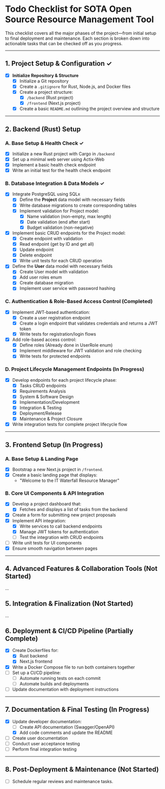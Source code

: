 # Todo Checklist for SOTA Open Source Resource Management Tool

This checklist covers all the major phases of the project—from initial setup to final deployment and maintenance. Each section is broken down into actionable tasks that can be checked off as you progress.

---

## 1. Project Setup & Configuration ✓

- [x] **Initialize Repository & Structure**
  - [x] Initialize a Git repository
  - [x] Create a `.gitignore` for Rust, Node.js, and Docker files
  - [x] Create a project structure:
    - [x] `/backend` (Rust project)
    - [x] `/frontend` (Next.js project)
  - [x] Create a basic `README.md` outlining the project overview and structure

---

## 2. Backend (Rust) Setup

### A. Base Setup & Health Check ✓

- [x] Initialize a new Rust project with Cargo in `/backend`
- [x] Set up a minimal web server using Actix-Web
- [x] Implement a basic health check endpoint
- [x] Write an initial test for the health check endpoint

### B. Database Integration & Data Models ✓

- [x] Integrate PostgreSQL using SQLx
  - [x] Define the **Project** data model with necessary fields
  - [x] Write database migrations to create corresponding tables
  - [x] Implement validation for Project model:
    - [x] Name validation (non-empty, max length)
    - [x] Date validation (end after start)
    - [x] Budget validation (non-negative)
- [x] Implement basic CRUD endpoints for the Project model:
  - [x] Create endpoint with validation
  - [x] Read endpoint (get by ID and get all)
  - [x] Update endpoint
  - [x] Delete endpoint
  - [x] Write unit tests for each CRUD operation
- [x] Define the **User** data model with necessary fields
  - [x] Create User model with validation
  - [x] Add user roles enum
  - [x] Create database migration
  - [x] Implement user service with password hashing

### C. Authentication & Role-Based Access Control (Completed)

- [x] Implement JWT-based authentication:
  - [x] Create a user registration endpoint
  - [x] Create a login endpoint that validates credentials and returns a JWT token
  - [x] Write tests for registration/login flows
- [x] Add role-based access control:
  - [x] Define roles (Already done in UserRole enum)
  - [x] Implement middleware for JWT validation and role checking
  - [x] Write tests for protected endpoints

### D. Project Lifecycle Management Endpoints (In Progress)

- [x] Develop endpoints for each project lifecycle phase:
  - [x] Tasks CRUD endpoints
  - [x] Requirements Analysis
  - [x] System & Software Design
  - [x] Implementation/Development
  - [x] Integration & Testing
  - [x] Deployment/Release
  - [x] Maintenance & Project Closure
- [x] Write integration tests for complete project lifecycle flow

---

## 3. Frontend Setup (In Progress)

### A. Base Setup & Landing Page

- [x] Bootstrap a new Next.js project in `/frontend`.
- [x] Create a basic landing page that displays:
  - "Welcome to the IT Waterfall Resource Manager"

### B. Core UI Components & API Integration

- [x] Develop a project dashboard that:
  - [x] Fetches and displays a list of tasks from the backend
- [x] Create a form for submitting new project proposals
- [x] Implement API integration:
  - [x] Write services to call backend endpoints
  -  [x] Manage JWT tokens for authentication
  - [ ] Test the integration with CRUD endpoints
- [ ] Write unit tests for UI components
- [x] Ensure smooth navigation between pages

---

## 4. Advanced Features & Collaboration Tools (Not Started)

...

## 5. Integration & Finalization (Not Started)

...

## 6. Deployment & CI/CD Pipeline (Partially Complete)

- [x] Create Dockerfiles for:
  - [x] Rust backend
  - [x] Next.js frontend
- [x] Write a Docker Compose file to run both containers together
- [ ] Set up a CI/CD pipeline:
  - [ ] Automate running tests on each commit
  - [ ] Automate builds and deployments
- [ ] Update documentation with deployment instructions

---

## 7. Documentation & Final Testing (In Progress)

- [x] Update developer documentation:
  - [ ] Create API documentation (Swagger/OpenAPI)
  - [x] Add code comments and update the README
- [ ] Create user documentation
- [ ] Conduct user acceptance testing
- [ ] Perform final integration testing

---

## 8. Post-Deployment & Maintenance (Not Started)

- [ ] Schedule regular reviews and maintenance tasks.
